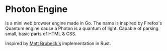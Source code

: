 # Photon Engine
Is a mini web browser engine made in Go. The name is inspired by Firefox's Quantum engine cause a Photon is a quantum of light.
Capable of parsing small, basic parts of HTML & CSS.

Inspired by [Matt Brubeck's](https://github.com/mbrubeck) implementation in Rust.
